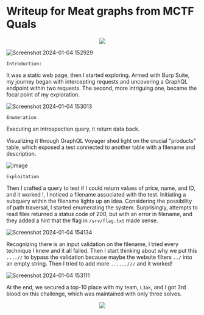 # Writeup for  Meat graphs from MCTF Quals 
<p align="center">
  
<img src="https://github.com/Yazan03/CTF-writeups/assets/94278827/ec394e9e-243c-4048-836f-2c89e4830289" />

</p>

![Screenshot 2024-01-04 152929](https://github.com/Yazan03/xss/assets/94278827/ab292890-e317-40f9-a16b-9c996c49e88f)

```Introduction:```

It was a static web page, then I started exploring. Armed with Burp Suite, my journey began with intercepting requests and uncovering a GraphQL endpoint within two requests. The second, more intriguing one, became the focal point of my exploration.

![Screenshot 2024-01-04 153013](https://github.com/Yazan03/xss/assets/94278827/8311f3e4-e361-4db2-adeb-d3efe86acd12)

```Enumeration```

Executing an introspection query, it return data back.



Visualizing it through GraphQL Voyager shed light on the crucial "products" table, which exposed a test connected to another table with a filename and description.

![image](https://github.com/Yazan03/xss/assets/94278827/251e505f-8521-40e3-b726-1867cfcf71ba)

```Exploitation```

Then I crafted a query to test if I could return values of price, name, and ID, and it worked !, I noticed a filename associated with the test. Initiating a subquery within the filename lights up an idea. Considering the possibility of path traversal, I started enumerating the system. Surprisingly, attempts to read files returned a status code of 200, but with an error in filename, and they added a hint that the flag in ```/srv/flag.txt``` made sense.

![Screenshot 2024-01-04 154134](https://github.com/Yazan03/xss/assets/94278827/6a69964e-81a0-4cfa-b673-2a72fccd1ecc)


Recognizing there is an input validation on the filename, I tried every technique I knew and it all failed. Then I start thinking about why we put this ```....//``` to bypass the validation because maybe the website filters ```../``` into an empty string. Then I tried to add more ```......///``` and it worked!

![Screenshot 2024-01-04 153111](https://github.com/Yazan03/xss/assets/94278827/ccd4029b-63bb-48d6-89ad-3dfd1182033c)

At the end, we secured a top-10 place with my team, ```L3ak```, and I got 3rd blood on this challenge, which was maintained with only three solves.

<p align="center">
  
<img src="https://github.com/Yazan03/CTF-writeups/assets/94278827/7740d1cd-78fc-41f3-830f-2516ef110d35" />

</p>

